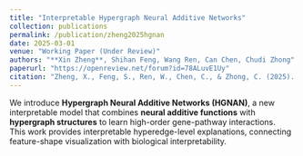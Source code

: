 ```yaml
---
title: "Interpretable Hypergraph Neural Additive Networks"
collection: publications
permalink: /publication/zheng2025hgnan
date: 2025-03-01
venue: "Working Paper (Under Review)"
authors: "**Xin Zheng**, Shihan Feng, Wang Ren, Can Chen, Chudi Zhong"
paperurl: "https://openreview.net/forum?id=78ALuvE1Uy"
citation: "Zheng, X., Feng, S., Ren, W., Chen, C., & Zhong, C. (2025). *Interpretable Hypergraph Neural Additive Networks*. Working paper, manuscript under review."
---
```

We introduce **Hypergraph Neural Additive Networks (HGNAN)**, a new interpretable model that combines **neural additive functions** with **hypergraph structures** to learn high-order gene-pathway interactions.  
This work provides interpretable hyperedge-level explanations, connecting feature-shape visualization with biological interpretability.
